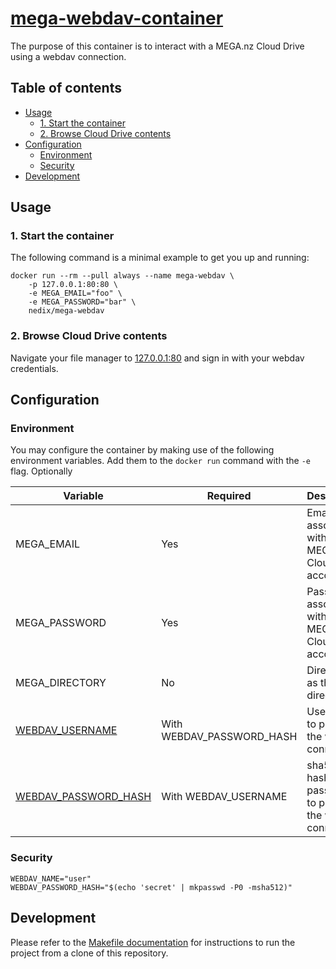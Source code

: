 # [mega-webdav-container][project]

The purpose of this container is to interact with a MEGA.nz Cloud Drive using a webdav connection.


## Table of contents

- [Usage](#usage)
  - [1. Start the container](#1-start-the-container)
  - [2. Browse Cloud Drive contents](#2-browse-cloud-drive-contents)
- [Configuration](#configuration)
  - [Environment](#environment)
  - [Security](#security)
- [Development](#development)


## Usage


### 1. Start the container

The following command is a minimal example to get you up and running:

```shell
docker run --rm --pull always --name mega-webdav \
    -p 127.0.0.1:80:80 \
    -e MEGA_EMAIL="foo" \
    -e MEGA_PASSWORD="bar" \
    nedix/mega-webdav
```


### 2. Browse Cloud Drive contents

Navigate your file manager to [127.0.0.1:80](http://127.0.0.1:80) and sign in with your webdav credentials.


## Configuration


### Environment

You may configure the container by making use of the following environment variables.
Add them to the `docker run` command with the `-e` flag.
Optionally 

| Variable                          | Required                  | Description                                                |
|-----------------------------------|---------------------------|------------------------------------------------------------|
| MEGA_EMAIL                        | Yes                       | Email associated with a MEGA.nz Cloud Drive account        |
| MEGA_PASSWORD                     | Yes                       | Password associated with a MEGA.nz Cloud Drive account     |
| MEGA_DIRECTORY                    | No                        | Directory as the root directory                            |
| [WEBDAV_USERNAME](#security)      | With WEBDAV_PASSWORD_HASH | Username to protect the webdav connection                  |
| [WEBDAV_PASSWORD_HASH](#security) | With WEBDAV_USERNAME      | sha512 hash of a password to protect the webdav connection |



### Security


```shell
WEBDAV_NAME="user"
WEBDAV_PASSWORD_HASH="$(echo 'secret' | mkpasswd -P0 -msha512)"
```


## Development

Please refer to the [Makefile documentation](/docs/make.md) for instructions to run the project from a clone of this repository.


[project]: https://hub.docker.com/r/nedix/mega-webdav
